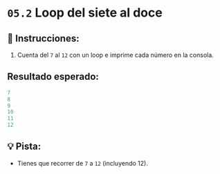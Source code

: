 # `05.2` Loop del siete al doce

## 📝 Instrucciones: 

1. Cuenta del `7` al `12` con un loop e imprime cada número en la consola.

## Resultado esperado:

```js
7
8
9
10
11
12
```

## 💡 Pista:

+ Tienes que recorrer de `7` a `12` (incluyendo 12).



